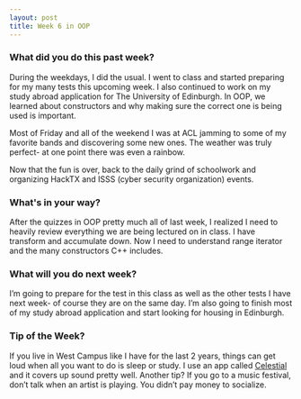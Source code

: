 ```yaml
---
layout: post
title: Week 6 in OOP
---
```


### What did you do this past week?
During the weekdays, I did the usual. I went to class and started preparing for my many tests this upcoming week. I also continued to work on my study abroad application for The University of Edinburgh. In OOP, we learned about constructors and why making sure the correct one is being used is important. 

Most of Friday and all of the weekend I was at ACL jamming to some of my favorite bands and discovering some new ones. The weather was truly perfect- at one point there was even a rainbow. 

Now that the fun is over, back to the daily grind of schoolwork and organizing HackTX and ISSS (cyber security organization) events. 


### What's in your way?
After the quizzes in OOP pretty much all of last week, I realized I need to heavily review everything we are being lectured on in class. I have transform and accumulate down. Now I need to understand range iterator and the many constructors C++ includes. 

 
### What will you do next week?
I’m going to prepare for the test in this class as well as the other tests I have next week- of course they are on the same day.  I’m also going to finish most of my study abroad application and start looking for housing in Edinburgh.  


### Tip of the Week?
If you live in West Campus like I have for the last 2 years, things can get loud when all you want to do is sleep or study. I use an app called [Celestial](https://itunes.apple.com/us/app/celestial-ultimate-relaxation/id952391172?mt=8) and it covers up sound pretty well. Another tip? If you go to a music festival, don’t talk when an artist is playing. You didn’t pay money to socialize. 



